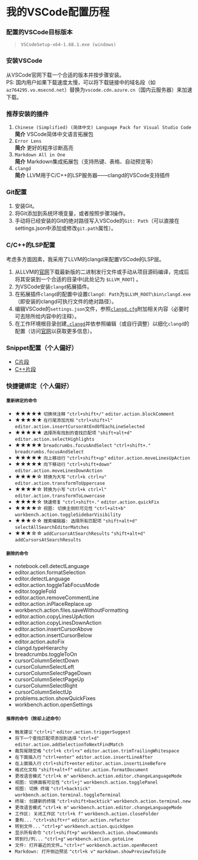 # 我的VSCode配置历程

### 配置的VSCode目标版本
> `VSCodeSetup-x64-1.68.1.exe (windows)` <br>

### 安装VSCode
从VSCode官网下载一个合适的版本并按步骤安装。 <br>
PS: 国内用户如果下载速度太慢，可以将下载链接中的域名段（如`az764295.vo.msecnd.net`）替换为`vscode.cdn.azure.cn`（国内云服务器）来加速下载。

### 推荐安装的插件
1. `Chinese (Simplified) (简体中文) Language Pack for Visual Studio Code` <br>
    **简介** VSCode简体中文语言拓展包
2. `Error Lens` <br>
    **简介** 更好的程序诊断高亮
3. `Markdown All in One` <br>
    **简介** Markdown集成拓展包（支持热键、表格、自动预览等）
4. `clangd` <br>
    **简介** LLVM用于C/C++的LSP服务器——clangd的VSCode支持插件

### Git配置
1. 安装Git。
2. 将Git添加到系统环境变量，或者按照步骤3操作。
3. 手动将已经安装的Git的绝对路径写入VSCode的`Git: Path`（可以直接在settings.json中添加或修改`git.path`属性）。

### C/C++的LSP配置
考虑多方面因素，我采用了LLVM的clangd来配置VSCode的LSP层。

1. 从LLVM的[官网](https://releases.llvm.org/)下载最新版的二进制发行文件或手动从项目源码编译，完成后将其安装到一个合适的目录中(此处记为 `$LLVM_ROOT`) 。
2. 为VSCode安装`clangd`拓展插件。
3. 在拓展插件`clangd`的配置中设置`Clangd: Path`为`$LLVM_ROOT\bin\clangd.exe`（即安装的clangd可执行文件的绝对路径）。
4. 编辑VSCode的`settings.json`文件，参照[`clangd.cfg`](./config/clangd.cfg)附加相关内容（必要时可去除所给内容中的注释）。
5. 在工作环境根目录创建[`.clangd`](./config/.clangd)并依参照编辑（或自行调整）以细化`clangd`的配置（访问[官网](https://clangd.llvm.org)以获取更多信息）。

### Snippet配置（个人偏好）
- [C片段](./config/c.json)
- [C++片段](./config/cpp.json)

### 快捷键绑定（个人偏好）
#### `重新绑定的命令`
- ★★★★★ `切换块注释` `"ctrl+shift+/"` `editor.action.blockComment`
- ★★★★★ `在行尾添加光标` `"ctrl+shift+l"` `editor.action.insertCursorAtEndOfEachLineSelected`
- ★★★★★ `选择所有找到的查找匹配项` `"shift+alt+d"` `editor.action.selectHighlights`
- ★★★★★ `breadcrumbs.focusAndSelect` `"ctrl+shift+."` `breadcrumbs.focusAndSelect`
- ★★★★★ `向上移动行` `"ctrl+shift+up"` `editor.action.moveLinesUpAction`
- ★★★★★ `向下移动行` `"ctrl+shift+down"` `editor.action.moveLinesDownAction`
- ★★★★☆ `转换为大写` `"ctrl+k ctrl+u"` `editor.action.transformToUppercase`
- ★★★★☆ `转换为小写` `"ctrl+k ctrl+l"` `editor.action.transformToLowercase`
- ★★★★☆ `快速修复` `"ctrl+shift+."` `editor.action.quickFix`
- ★★★★☆ `视图: 切换主侧栏可见性` `"ctrl+alt+b"` `workbench.action.toggleSidebarVisibility`
- ★★★☆☆ `搜索编辑器: 选择所有匹配项` `"shift+alt+d"` `selectAllSearchEditorMatches`
- ★★★☆☆ `addCursorsAtSearchResults` `"shift+alt+d"` `addCursorsAtSearchResults`
#### `删除的命令`
- notebook.cell.detectLanguage
- editor.action.formatSelection
- editor.detectLanguage
- editor.action.toggleTabFocusMode
- editor.toggleFold
- editor.action.removeCommentLine
- editor.action.inPlaceReplace.up
- workbench.action.files.saveWithoutFormatting
- editor.action.copyLinesUpAction
- editor.action.copyLinesDownAction
- editor.action.insertCursorAbove
- editor.action.insertCursorBelow
- editor.action.autoFix
- clangd.typeHierarchy
- breadcrumbs.toggleToOn
- cursorColumnSelectDown
- cursorColumnSelectLeft
- cursorColumnSelectPageDown
- cursorColumnSelectPageUp
- cursorColumnSelectRight
- cursorColumnSelectUp
- problems.action.showQuickFixes
- workbench.action.openSettings
#### `推荐的命令（除却上述命令）`
- `触发建议` `"ctrl+i"` `editor.action.triggerSuggest`
- `将下一个查找匹配项添加到选择` `"ctrl+d"` `editor.action.addSelectionToNextFindMatch`
- `裁剪尾随空格` `"ctrl+k ctrl+x"` `editor.action.trimTrailingWhitespace`
- `在下面插入行` `"ctrl+enter"` `editor.action.insertLineAfter`
- `在上面插入行` `ctrl+shift+enter` `editor.action.insertLineBefore`
- `格式化文档` `"shift+alt+f"` `editor.action.formatDocument`
- `更改语言模式` `"ctrl+k m"` `workbench.action.editor.changeLanguageMode`
- `视图: 切换面板可见性` `"ctrl+j"` `workbench.action.togglePanel`
- `视图: 切换 终端` `"ctrl+backtick"` `workbench.action.terminal.toggleTerminal`
- `终端: 创建新的终端` `"ctrl+shift+backtick"` `workbench.action.terminal.new`
- `更改语言模式` `"ctrl+k m"` `workbench.action.editor.changeLanguageMode`
- `工作区: 关闭工作区` `"ctrl+k f"` `workbench.action.closeFolder`
- `重构...` `"ctrl+shift+r"` `editor.action.refactor`
- `转到文件...` `"ctrl+p"` `workbench.action.quickOpen`
- `显示所有命令` `"ctrl+shift+p"` `workbench.action.showCommands`
- `转到行/列...` `"ctrl+g"` `workbench.action.gotoLine`
- `文件: 打开最近的文件…` `"ctrl+r"` `workbench.action.openRecent`
- `Markdown: 打开侧边预览` `"ctrl+k v"` `markdown.showPreviewToSide`